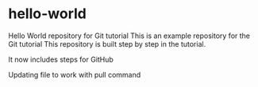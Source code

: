 # hello-world
Hello World repository for Git tutorial
This is an example repository for the Git tutorial
This repository is built step by step in the tutorial.

It now includes steps for GitHub

Updating file to work with pull command
